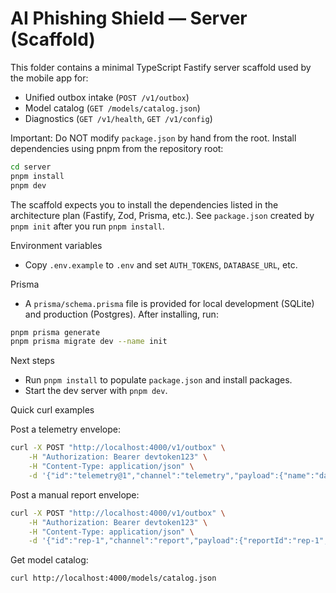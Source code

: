 # AI Phishing Shield — Server (Scaffold)

This folder contains a minimal TypeScript Fastify server scaffold used by the mobile app for:

- Unified outbox intake (`POST /v1/outbox`)
- Model catalog (`GET /models/catalog.json`)
- Diagnostics (`GET /v1/health`, `GET /v1/config`)

Important: Do NOT modify `package.json` by hand from the root. Install dependencies using pnpm from the repository root:

```bash
cd server
pnpm install
pnpm dev
```

The scaffold expects you to install the dependencies listed in the architecture plan (Fastify, Zod, Prisma, etc.). See `package.json` created by `pnpm init` after you run `pnpm install`.

Environment variables

- Copy `.env.example` to `.env` and set `AUTH_TOKENS`, `DATABASE_URL`, etc.

Prisma

- A `prisma/schema.prisma` file is provided for local development (SQLite) and production (Postgres). After installing, run:

```bash
pnpm prisma generate
pnpm prisma migrate dev --name init
```

Next steps

- Run `pnpm install` to populate `package.json` and install packages.
- Start the dev server with `pnpm dev`.

Quick curl examples

Post a telemetry envelope:

```bash
curl -X POST "http://localhost:4000/v1/outbox" \
	-H "Authorization: Bearer devtoken123" \
	-H "Content-Type: application/json" \
	-d '{"id":"telemetry@1","channel":"telemetry","payload":{"name":"dashboard.shield_toggled","payload":{"paused":false}},"createdAt":"2025-10-22T08:00:00Z"}'
```

Post a manual report envelope:

```bash
curl -X POST "http://localhost:4000/v1/outbox" \
	-H "Authorization: Bearer devtoken123" \
	-H "Content-Type: application/json" \
	-d '{"id":"rep-1","channel":"report","payload":{"reportId":"rep-1","message":{"sender":"+234...","channel":"sms","body":"claim prize"},"category":"phishing","createdAt":"2025-10-22T08:01:00Z"},"createdAt":"2025-10-22T08:01:00Z"}'
```

Get model catalog:

```bash
curl http://localhost:4000/models/catalog.json
```
